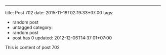 ---
title: Post 702
date: 2015-11-18T02:19:33+07:00
tags:
  - random post
  - untagged
category:
  - random post
  - post has 0
updated: 2012-12-06T14:37:01+07:00

This is content of post 702